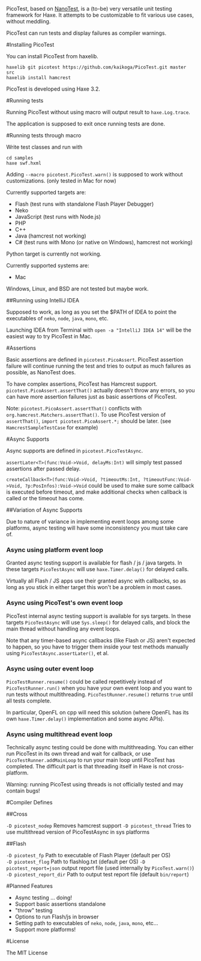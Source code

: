 PicoTest, based on [NanoTest](https://github.com/shohei909/NanoTest),
is a (to-be) very versatile unit testing framework for Haxe.
It attempts to be customizable to fit various use cases, without meddling.

PicoTest can run tests and display failures as compiler warnings.

#Installing PicoTest

You can install PicoTest from haxelib.

```
haxelib git picotest https://github.com/kaikoga/PicoTest.git master src
haxelib install hamcrest
```

PicoTest is developed using Haxe 3.2.

#Running tests

Running PicoTest without using macro will output result to ```haxe.Log.trace```.

The application is supposed to exit once running tests are done. 

#Running tests through macro

Write test classes and run with 

```
cd samples
haxe swf.hxml
```

Adding ```--macro picotest.PicoTest.warn()``` is supposed to work without customizations.
(only tested in Mac for now)

Currently supported targets are:

- Flash (test runs with standalone Flash Player Debugger)
- Neko
- JavaScript (test runs with Node.js)
- PHP
- C++
- Java (hamcrest not working)
- C# (test runs with Mono (or native on Windows), hamcrest not working)

Python target is currently not working.

Currently supported systems are:
- Mac

Windows, Linux, and BSD are not tested but maybe work.

##Running using IntelliJ IDEA

Supposed to work, as long as you set the $PATH of IDEA to point the executables
of ```neko```, ```node```, ```java```, ```mono```, etc.

Launching IDEA from Terminal with ```open -a "IntelliJ IDEA 14"``` will be the easiest way to try PicoTest in Mac.

#Assertions

Basic assertions are defined in ```picotest.PicoAssert```.
PicoTest assertion failure will continue running the test
and tries to output as much failures as possible, as NanoTest does. 

To have complex assertions, PicoTest has Hamcrest support. 
```picotest.PicoAssert.assertThat()``` actually doesn't throw any errors,
so you can have more assertion failures just as basic assertions of PicoTest.

Note: ```picotest.PicoAssert.assertThat()``` conflicts with ```org.hamcrest.Matchers.assertThat()```.
To use PicoTest version of ```assertThat()```, ```import picotest.PicoAssert.*;``` should be later.
(see ```HamcrestSampleTestCase``` for example)

#Async Supports

Async supports are defined in ```picotest.PicoTestAsync```.

```assertLater<T>(func:Void->Void, delayMs:Int)``` will simply test passed assertions after passed delay.

```createCallback<T>(func:Void->Void, ?timeoutMs:Int, ?timeoutFunc:Void->Void, ?p:PosInfos):Void->Void```
could be used to make sure some callback is executed before timeout,
and make additional checks when callback is called or the timeout has come. 

##Variation of Async Supports

Due to nature of variance in implementing event loops among some platforms,
async testing will have some inconsistency you must take care of.

### Async using platform event loop

Granted async testing support is available for flash / js / java targets.
In these targets ```PicoTestAsync``` will use ```haxe.Timer.delay()``` for delayed calls.

Virtually all Flash / JS apps use their granted async with callbacks,
so as long as you stick in either target this won't be a problem in most cases.

### Async using PicoTest's own event loop

PicoTest internal async testing support is available for sys targets.
In these targets ```PicoTestAsync``` will use ```Sys.sleep()``` for delayed calls,
and block the main thread without handling any event loops.

Note that any timer-based async callbacks (like Flash or JS) aren't expected to happen,
so you have to trigger them inside your test methods manually using ```PicoTestAsync.assertLater()```, et al.

### Async using outer event loop

```PicoTestRunner.resume()``` could be called repetitively instead of ```PicoTestRunner.run()```
when you have your own event loop and you want to run tests without multithreading.
```PicoTestRunner.resume()``` returns ```true``` until all tests complete.

In particular, OpenFL on cpp will need this solution
(where OpenFL has its own ```haxe.Timer.delay()``` implementation and some async APIs).

### Async using multithread event loop

Technically async testing could be done with multithreading.
You can either run PicoTest in its own thread and wait for callback,
or use ```PicoTestRunner.addMainLoop``` to run your main loop until PicoTest has completed.
The difficult part is that threading itself in Haxe is not cross-platform.

Warning: running PicoTest using threads is not officially tested and may contain bugs!

#Compiler Defines

##Cross

```-D picotest_nodep``` Removes hamcrest support
```-D picotest_thread``` Tries to use multithread version of PicoTestAsync in sys platforms

##Flash

```-D picotest_fp``` Path to executable of Flash Player (default per OS)  
```-D picotest_flog``` Path to flashlog.txt (default per OS)
```-D picotest_report=json``` output report file (used internally by ```PicoTest.warn()```)  
```-D picotest_report_dir``` Path to output test report file (default ```bin/report```)  

#Planned Features

- Async testing ... doing!
- Support basic assertions standalone
- "throw" testing
- Options to run Flash/js in browser 
- Setting path to executables of ```neko```, ```node```, ```java```, ```mono```, etc... 
- Support more platforms! 

#License

The MIT License
